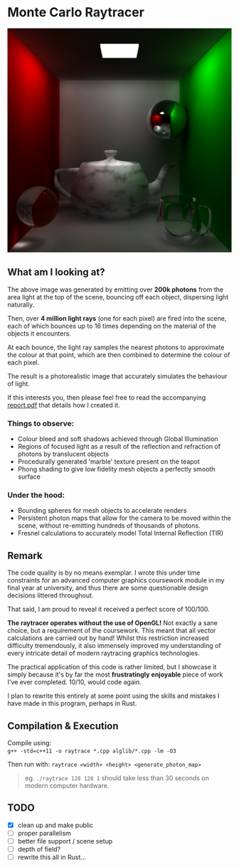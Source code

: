 # Monte Carlo Raytracer
![rendered scene in cornell box](https://github.com/harveyives/montecarloraytracer/blob/master/img/finalimage.png?raw=true)

## What am I looking at?

The above image was generated by emitting over **200k photons** from the area light at the top of the scene, bouncing off each object, dispersing light naturally.

Then, over **4 million light rays** (one for each pixel) are fired into the scene, each of which bounces up to 16 times depending on the material of the objects it encounters.

At each bounce, the light ray samples the nearest photons to approximate the colour at that point, which are then combined to determine the colour of each pixel.

The result is a photorealistic image that accurately simulates the behaviour of light.

If this interests you, then please feel free to read the accompanying [report.pdf](report.pdf) that details how I created it.

### Things to observe:

- Colour bleed and soft shadows achieved through Global Illumination
- Regions of focused light as a result of the reflection and refraction of photons by translucent objects
- Procedurally generated 'marble' texture present on the teapot
- Phong shading to give low fidelity mesh objects a perfectly smooth surface


### Under the hood:

- Bounding spheres for mesh objects to accelerate renders
- Persistent photon maps that allow for the camera to be moved within the scene, without re-emitting hundreds of thousands of photons.
- Fresnel calculations to accurately model Total Internal Reflection (TIR) 


## Remark

The code quality is by no means exemplar. I wrote this under time constraints for an advanced computer graphics coursework module in my final year at university, and thus there are some questionable design decisions littered throughout. 

That said, I am proud to reveal it received a perfect score of 100/100.

**The raytracer operates without the use of OpenGL!** Not exactly a sane choice, but a requirement of the coursework. This meant that all vector calculations are carried out by hand!
Whilst this restriction increased difficulty tremendously, it also immensely improved my understanding of every intricate detail of modern raytracing graphics technologies.

The practical application of this code is rather limited, but I showcase it simply because it's by far the most **frustratingly enjoyable** piece of work I've ever completed. 10/10, would code again.

I plan to rewrite this entirely at some point using the skills and mistakes I have made in this program, perhaps in Rust.

## Compilation & Execution 
Compile using:  
`g++ -std=c++11 -o raytrace *.cpp alglib/*.cpp -lm -O3`

Then run with: 
`raytrace <width> <height> <generate_photon_map>`

>eg. `./raytrace 128 128 1` should take less than 30 seconds on modern computer hardware.

## TODO
- [x] clean up and make public
- [ ] proper parallelism
- [ ] better file support / scene setup
- [ ] depth of field?
- [ ] rewrite this all in Rust...
